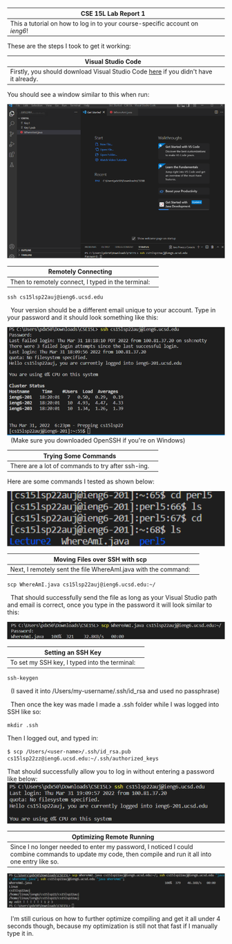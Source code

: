 |CSE 15L Lab Report 1 |  |
| ----------- | ----------- |
|This a tutorial on how to log in to your course-specific account on *ieng6*! |

These are the steps I took to get it working:

|Visual Studio Code|  |
| ----------- | ----------- |
|Firstly, you should download Visual Studio Code [here](https://code.visualstudio.com/) if you didn't have it already. |

 You should see a window similar to this when run:

![Image](vscode.png)	

| Remotely Connecting|  |
| ----------- | ----------- |
|Then to remotely connect, I typed in the terminal: |

    ssh cs15lsp22auj@ieng6.ucsd.edu
 &nbsp; Your version should be a different email unique to your account. Type in your password and it should look something like this:

![Image](remotelyconnecting.png)
&nbsp; (Make sure you downloaded OpenSSH if you're on Windows)

|Trying Some Commands |  |
| ----------- | ----------- |
|There are a lot of commands to try after ssh-ing. |

Here are some commands I tested as shown below:

![Image](runsomecommands.png)

|Moving Files over SSH with scp |  |
| ----------- | ----------- |
|Next, I remotely sent the file WhereAmI.java with the command:|

    scp WhereAmI.java cs15lsp22auj@ieng6.ucsd.edu:~/
&nbsp; That should successfully send the file as long as your Visual Studio path and email is correct, once you type in the password it will look similar to this:


![Image](movingfilesover.png)

|Setting an SSH Key |  |
| ----------- | ----------- |
|To set my SSH key, I typed into the terminal: |

    ssh-keygen
&nbsp; (I saved it into /Users/my-username/.ssh/id_rsa and used no passphrase)

&nbsp; Then once the key was made I made a .ssh folder while I was logged into SSH like so:

    mkdir .ssh

Then I logged out, and typed in:

    $ scp /Users/<user-name>/.ssh/id_rsa.pub cs15lsp22zz@ieng6.ucsd.edu:~/.ssh/authorized_keys

That should successfully allow you to log in without entering a password like below:
![Image](sshkeys.png)

|Optimizing Remote Running |  |
| ----------- | ----------- |
|Since I no longer needed to enter my password, I noticed I could combine commands to update my code, then compile and run it all into one entry like so. |

![Image](optimizing.png)

&nbsp; I'm still curious on how to further optimize compiling and get it all under 4 seconds though, because my optimization is still not that fast if I manually type it in.